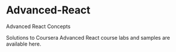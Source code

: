 # Advanced-React
Advanced React Concepts

Solutions to Coursera Advanced React course labs and samples are available here.
